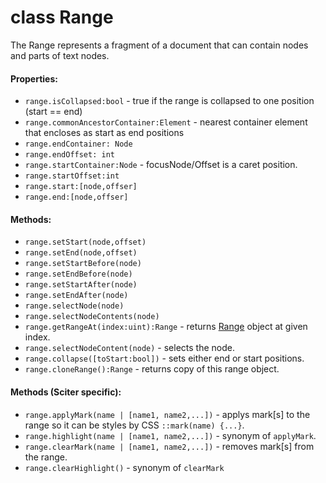 # class Range

The Range represents a fragment of a document that can contain nodes and parts of text nodes.

#### Properties:  

* `range.isCollapsed:bool` - true if the range is collapsed to one position (start == end)
* `range.commonAncestorContainer:Element` - nearest container element that encloses as start as end positions
* `range.endContainer: Node`
* `range.endOffset: int`
* `range.startContainer:Node` - focusNode/Offset is a caret position.
* `range.startOffset:int`
* `range.start:[node,offser]`
* `range.end:[node,offser]`

#### Methods:

* `range.setStart(node,offset)`
* `range.setEnd(node,offset)`
* `range.setStartBefore(node)`
* `range.setEndBefore(node)`
* `range.setStartAfter(node)`
* `range.setEndAfter(node)`
* `range.selectNode(node)`
* `range.selectNodeContents(node)`
* `range.getRangeAt(index:uint):Range` - returns [Range](Range.md) object at given index.
* `range.selectNodeContent(node)` - selects the node.
* `range.collapse([toStart:bool])` - sets either end or start positions.
* `range.cloneRange():Range` - returns copy of this range object.

#### Methods (Sciter specific):

* `range.applyMark(name | [name1, name2,...])` - applys mark[s] to the range so it can be styles by CSS `::mark(name) {...}`.
* `range.highlight(name | [name1, name2,...])` - synonym of `applyMark`.
* `range.clearMark(name | [name1, name2,...])` - removes mark[s] from the range.
* `range.clearHighlight()` - synonym of `clearMark`

